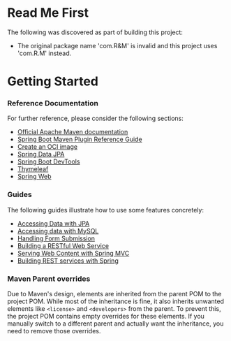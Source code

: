 # Read Me First
The following was discovered as part of building this project:

* The original package name 'com.R&M' is invalid and this project uses 'com.R.M' instead.

# Getting Started

### Reference Documentation
For further reference, please consider the following sections:

* [Official Apache Maven documentation](https://maven.apache.org/guides/index.html)
* [Spring Boot Maven Plugin Reference Guide](https://docs.spring.io/spring-boot/3.4.2/maven-plugin)
* [Create an OCI image](https://docs.spring.io/spring-boot/3.4.2/maven-plugin/build-image.html)
* [Spring Data JPA](https://docs.spring.io/spring-boot/3.4.2/reference/data/sql.html#data.sql.jpa-and-spring-data)
* [Spring Boot DevTools](https://docs.spring.io/spring-boot/3.4.2/reference/using/devtools.html)
* [Thymeleaf](https://docs.spring.io/spring-boot/3.4.2/reference/web/servlet.html#web.servlet.spring-mvc.template-engines)
* [Spring Web](https://docs.spring.io/spring-boot/3.4.2/reference/web/servlet.html)

### Guides
The following guides illustrate how to use some features concretely:

* [Accessing Data with JPA](https://spring.io/guides/gs/accessing-data-jpa/)
* [Accessing data with MySQL](https://spring.io/guides/gs/accessing-data-mysql/)
* [Handling Form Submission](https://spring.io/guides/gs/handling-form-submission/)
* [Building a RESTful Web Service](https://spring.io/guides/gs/rest-service/)
* [Serving Web Content with Spring MVC](https://spring.io/guides/gs/serving-web-content/)
* [Building REST services with Spring](https://spring.io/guides/tutorials/rest/)

### Maven Parent overrides

Due to Maven's design, elements are inherited from the parent POM to the project POM.
While most of the inheritance is fine, it also inherits unwanted elements like `<license>` and `<developers>` from the parent.
To prevent this, the project POM contains empty overrides for these elements.
If you manually switch to a different parent and actually want the inheritance, you need to remove those overrides.

